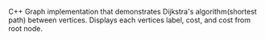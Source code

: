 C++ Graph implementation that demonstrates Dijkstra's algorithm(shortest path) between vertices. Displays each vertices label, cost, and cost from root node.
